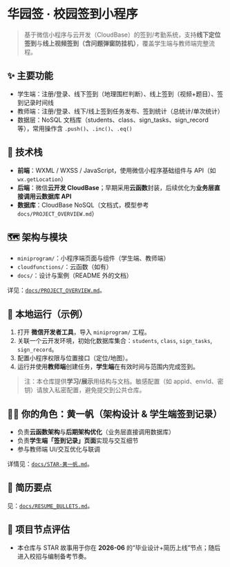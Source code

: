 # 华园签 · 校园签到小程序

> 基于微信小程序与云开发（CloudBase）的签到/考勤系统，支持**线下定位签到**与**线上视频签到（含问题弹窗防挂机）**，覆盖学生端与教师端完整流程。

## ✨ 主要功能
- 学生端：注册/登录、线下签到（地理围栏判断）、线上签到（视频+题目）、签到记录时间线
- 教师端：注册/登录、线下/线上签到任务发布、签到统计（总统计/单次统计）
- 数据层：NoSQL 文档库（students、class、sign_tasks、sign_record 等），常用操作含 `.push()`、`.inc()`、`.eq()`

## 🧱 技术栈
- **前端**：WXML / WXSS / JavaScript，使用微信小程序基础组件与 API（如 `wx.getLocation`）
- **后端**：微信**云开发 CloudBase**；早期采用**云函数**封装，后续优化为**业务层直接调用云数据库 API**
- **数据库**：CloudBase NoSQL（文档式，模型参考 `docs/PROJECT_OVERVIEW.md`）

## 🗺️ 架构与模块
- `miniprogram/`：小程序端页面与组件（学生端、教师端）
- `cloudfunctions/`：云函数（如有）
- `docs/`：设计与案例（README 外的文档）

详见：[`docs/PROJECT_OVERVIEW.md`](docs/PROJECT_OVERVIEW.md)。

## 🚀 本地运行（示例）
1. 打开 **微信开发者工具**，导入 `miniprogram/` 工程。
2. 关联一个云开发环境，初始化数据库集合：`students`, `class`, `sign_tasks`, `sign_record`。
3. 配置小程序权限与位置接口（定位/地图）。
4. 运行并使用**教师端**创建任务，**学生端**在有效时间与范围内完成签到。

> 注：本仓库提供**学习/展示**用结构与文档。敏感配置（如 appid、envId、密钥）请放入私密配置，避免提交到公共仓库。

## 🧑‍💻 你的角色：黄一帆（架构设计 & 学生端签到记录）
- 负责**云函数架构**与**后期架构优化**（业务层直接调用数据库）
- 负责**学生端「签到记录」页面**实现与交互细节
- 参与教师端 UI/交互优化与联调

详情见：[`docs/STAR-黄一帆.md`](docs/STAR-黄一帆.md)。

## 📌 简历要点
见：[`docs/RESUME_BULLETS.md`](docs/RESUME_BULLETS.md)。

## 📅 项目节点评估
- 本仓库与 STAR 故事用于你在 **2026-06** 的“毕业设计+简历上线”节点；随后进入校招与编制备考节奏。

